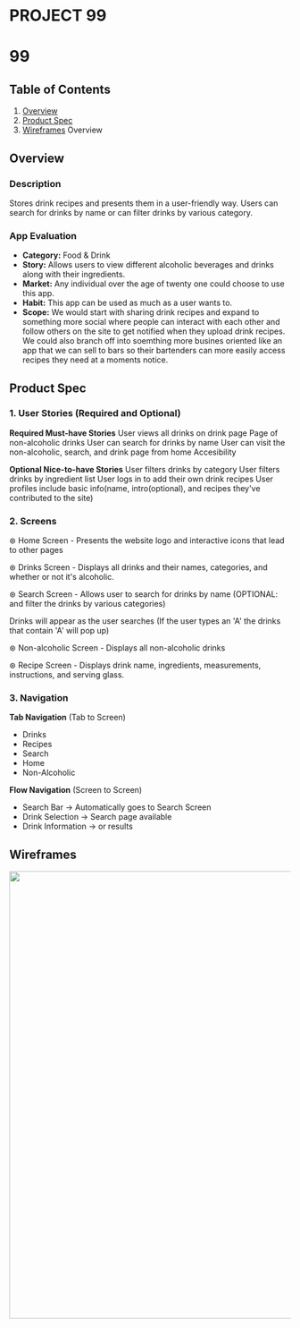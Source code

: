 # PROJECT 99
# 99

## Table of Contents
1. [Overview](#Overview)
1. [Product Spec](#Product-Spec)
1. [Wireframes](#Wireframes)
Overview

## Overview
### Description
Stores drink recipes and presents them in a user-friendly way. Users can search for drinks by name or can filter drinks by various category.

### App Evaluation
- **Category:** Food & Drink
- **Story:** Allows users to view different alcoholic beverages and drinks along with their ingredients.
- **Market:** Any individual over the age of twenty one could choose to use this app.
- **Habit:** This app can be used as much as a user wants to.
- **Scope:** We would start with sharing drink recipes and expand to something more social where people can 
             interact with each other and follow others on the site to get notified when they upload drink recipes. 
             We could also branch off into soemthing more busines oriented like an app that we can sell to bars so 
             their bartenders can more easily access recipes they need at a moments notice.

## Product Spec
### 1. User Stories (Required and Optional)

**Required Must-have Stories**
User views all drinks on drink page
Page of non-alcoholic drinks
User can search for drinks by name
User can visit the non-alcoholic, search, and drink page from home
Accesibility

**Optional Nice-to-have Stories**
User filters drinks by category
User filters drinks by ingredient list
User logs in to add their own drink recipes
User profiles include basic info(name, intro(optional), and recipes they've contributed to the site)

### 2. Screens
⊛ Home Screen - Presents the website logo and interactive icons that lead to other pages

⊛ Drinks Screen - Displays all drinks and their names, categories, and whether or not it's alcoholic.

⊛ Search Screen - Allows user to search for drinks by name (OPTIONAL: and filter the drinks by various categories)

   Drinks will appear as the user searches (If the user types an 'A' the drinks that contain 'A' will pop up)
        
⊛ Non-alcoholic Screen - Displays all non-alcoholic drinks

⊛ Recipe Screen - Displays drink name, ingredients, measurements, instructions, and serving glass.



### 3. Navigation

**Tab Navigation** (Tab to Screen)
* Drinks
* Recipes
* Search
* Home
* Non-Alcoholic

**Flow Navigation** (Screen to Screen)
* Search Bar -> Automatically goes to Search Screen
* Drink Selection -> Search page available
* Drink Information -> or results
## Wireframes
<img src="https://imgur.com/gallery/vi5dt2x" width=800><br>
